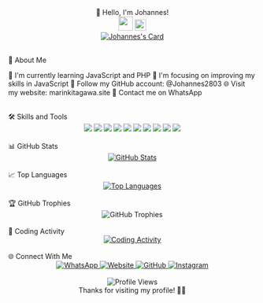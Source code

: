 <div align="center">👋 Hello, I'm Johannes!</div>
<div align="center"> <img src="https://github.com/TheDudeThatCode/TheDudeThatCode/blob/master/Assets/Hi.gif" width="29px"> <img src="https://www.gambaranimasi.org/data/media/1904/animasi-bergerak-smiley-kacamata-hitam-0109.gif" width="23px"> </div> <div align="center"> <a href="https://github.com/johannes2803"> <img src="https://cardivo.vercel.app/api?name=Johannes&description=Hi,%20I'm%20Johannes%20and%20I'm%20just%20a%20newbie%20programmer.%20Nice%20to%20meet%20you%20👋&image=https://telegra.ph/file/5ad7ba96040d0e4ba5cbe.jpg&usqp=CAU&backgroundColor=%23ecf0f1&instagram=@jhnspntx&github=johannes2803&pattern=leaf&colorPattern=%23eaeaea" alt="Johannes's Card"/> </a> </div> <br>

💫 About Me

🌱 I'm currently learning JavaScript and PHP
👀 I'm focusing on improving my skills in JavaScript
🤗 Follow my GitHub account: @Johannes2803
🌐 Visit my website: marinkitagawa.site
💬 Contact me on WhatsApp

<br>
🛠️ Skills and Tools
<div align="center"> <img src="https://img.shields.io/badge/-JavaScript-F7DF1E?style=for-the-badge&logo=javascript&logoColor=black" /> <img src="https://img.shields.io/badge/-PHP-777BB4?style=for-the-badge&logo=php&logoColor=white" /> <img src="https://img.shields.io/badge/-Node.js-339933?style=for-the-badge&logo=Node.js&logoColor=white" /> <img src="https://img.shields.io/badge/-HTML5-E34F26?style=for-the-badge&logo=html5&logoColor=white" /> <img src="https://img.shields.io/badge/-CSS3-1572B6?style=for-the-badge&logo=css3&logoColor=white" /> <img src="https://img.shields.io/badge/-Git-F05032?style=for-the-badge&logo=git&logoColor=white" /> <img src="https://img.shields.io/badge/-GitHub-181717?style=for-the-badge&logo=github&logoColor=white" /> <img src="https://img.shields.io/badge/-Windows-0078D6?style=for-the-badge&logo=windows&logoColor=white" /> <img src="https://img.shields.io/badge/-VS_Code-007ACC?style=for-the-badge&logo=visual-studio-code&logoColor=white" /> <img src="https://img.shields.io/badge/-SQLite-003B57?style=for-the-badge&logo=sqlite&logoColor=white" /> </div> <br>
📊 GitHub Stats
<div align="center"> <a href="https://github.com/Johannes2803"> <img src="https://github-readme-stats.vercel.app/api?username=Johannes2803&bg_color=30,e96443,904e95&title_color=fff&text_color=fff&icon_color=fff&hide_border=true&show_icons=true" alt="GitHub Stats" /> </a> </div> <br>
📈 Top Languages
<div align="center"> <a href="https://github.com/Johannes2803"> <img src="https://github-readme-stats.vercel.app/api/top-langs?username=Johannes2803&bg_color=30,e96443,904e95&title_color=fff&text_color=fff&hide_border=true&show_icons=true&layout=compact" alt="Top Languages" /> </a> </div> <br>
🏆 GitHub Trophies
<div align="center"> <img src="https://github-profile-trophy.vercel.app/?username=Johannes2803&theme=juicyfresh&row=1&column=6&margin-w=15&margin-h=15" alt="GitHub Trophies" /> </div> <br>
📅 Coding Activity
<div align="center"> <a href="https://github.com/Johannes2803"> <img src="https://github-readme-stats.vercel.app/api/wakatime?username=Johannes2803&layout=compact&theme=radical&hide_border=true" alt="Coding Activity" /> </a> </div> <br>
🌐 Connect With Me
<div align="center"> <a href="https://wa.me/+6285767373425"> <img src="https://img.shields.io/badge/WhatsApp-25D366?style=for-the-badge&logo=whatsapp&logoColor=white" alt="WhatsApp" /> </a> <a href="https://marinkitagawa.site"> <img src="https://img.shields.io/badge/Website-FF5722?style=for-the-badge&logo=google-chrome&logoColor=white" alt="Website" /> </a> <a href="https://github.com/Johannes2803"> <img src="https://img.shields.io/badge/GitHub-100000?style=for-the-badge&logo=github&logoColor=white" alt="GitHub" /> </a> <a href="https://instagram.com/jhnspntx"> <img src="https://img.shields.io/badge/Instagram-E4405F?style=for-the-badge&logo=instagram&logoColor=white" alt="Instagram" /> </a> </div> <br> <div align="center"> <img src="https://komarev.com/ghpvc/?username=Johannes2803&color=blueviolet&style=flat-square&label=Profile+Views" alt="Profile Views" /> </div> <div align="center">
Thanks for visiting my profile! 👨‍💻
</div>
